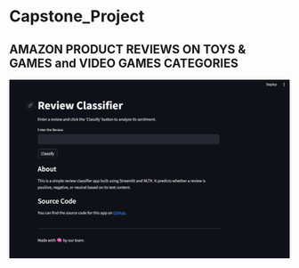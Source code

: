 # Capstone_Project
## AMAZON PRODUCT REVIEWS ON TOYS & GAMES and VIDEO GAMES CATEGORIES
![Sample Image](https://github.com/rishabhs48/Capstone_Project/blob/e5f9f90d5a5b7dfad197fa0b31d15705277aae20/API.jpg)
